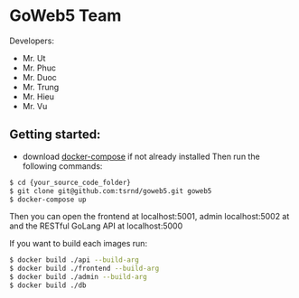 # GoWeb5 Team
Developers: 
* Mr. Ut
* Mr. Phuc
* Mr. Duoc
* Mr. Trung
* Mr. Hieu
* Mr. Vu

## Getting started:
* download [docker-compose](https://docs.docker.com/compose/install/) if not already installed
  Then run the following commands:

```bash
$ cd {your_source_code_folder}
$ git clone git@github.com:tsrnd/goweb5.git goweb5
$ docker-compose up
```
Then you can open the frontend at localhost:5001, admin localhost:5002 at  and the RESTful GoLang API at localhost:5000

If you want to build each images run:
```bash
$ docker build ./api --build-arg
$ docker build ./frontend --build-arg
$ docker build ./admin --build-arg
$ docker build ./db
```
